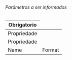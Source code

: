 <h6>Parâmetros a ser informados </h6>

<table>
  <thead>
    <th>Obrigatorio</th>
  </thead>
  <tbody>
    <tr>
      <td>Propriedade</td>
    </tr>
    <tr>
         <tr>
      <td>Propriedade</td>
    </tr>
       <td>Name</td>
      <td>Format</td>
    </tr>
    <tr>
      
   
